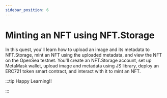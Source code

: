 ```yaml
---
sidebar_position: 6
---
```


# Minting an NFT using NFT.Storage

In this quest, you'll learn how to upload an image and its metadata to NFT.Storage, mint an NFT using the uploaded metadata, and view the NFT on the OpenSea testnet. You'll create an NFT.Storage account, set up MetaMask wallet, upload image and metadata using JS library, deploy an ERC721 token smart contract, and interact with it to mint an NFT.

:::tip Happy Learning!!

<QuestButton text="Go To Quest" link="https://app.stackup.dev/quest_page/quest-4-minting-an-nft-using-nftstorage" />

:::
